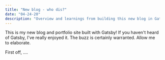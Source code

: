 ```yaml
---
title: "New blog - who dis?"
date: "04-24-20"
description: "Overview and learnings from building this new blog in Gatsby and React"
---
```


This is my new blog and portfolio site built with Gatsby! If you haven't heard of Gatsby, I've really enjoyed it. The buzz is certainly warranted. Allow me to elaborate.

First off, ....